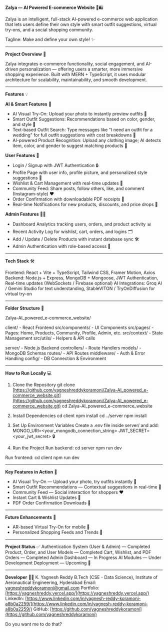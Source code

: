 **Zalya — AI Powered E-commerce Website** 🎨🛍️

Zalya is an intelligent, full-stack AI-powered e-commerce web application that lets users define their own style with smart outfit suggestions, virtual try-ons, and a social shopping community.

Tagline: Make and define your own style! ✨

---

**Project Overview** 🚀

Zalya integrates e-commerce functionality, social engagement, and AI-driven personalization — offering users a smarter, more immersive shopping experience. Built with MERN + TypeScript, it uses modular architecture for scalability, maintainability, and smooth development.

---

**Features** 💡

**AI & Smart Features** 🤖

* AI Visual Try-On: Upload your photo to instantly preview outfits 👕
* Smart Outfit Suggestions: Recommendations based on color, gender, and style 🧥
* Text-based Outfit Search: Type messages like "I need an outfit for a wedding" for full outfit suggestions with cost breakdowns 💬
* AI-powered Product Recognition: Upload any clothing image; AI detects item, color, and gender to suggest matching products 📸

**User Features** 👤

* Login / Signup with JWT Authentication 🔒
* Profile Page with user info, profile picture, and personalized style suggestions 📝
* Wishlist & Cart Management with real-time updates 🛒
* Community Feed: Share posts, follow others, like, and comment (Instagram-style) ❤️
* Order Confirmation with downloadable PDF receipts 🧾
* Real-time Notifications for new products, discounts, and price drops 🔔

**Admin Features** 🧑‍💼

* Dashboard Analytics tracking users, orders, and product activity 📊
* Recent Activity Log for wishlist, cart, orders, and logins 🗂️
* Add / Update / Delete Products with instant database sync 🛠️
* Admin Authentication with role-based access 🔑

---

**Tech Stack** 🛠️

Frontend: React + Vite + TypeScript, Tailwind CSS, Framer Motion, Axios
Backend: Node.js + Express, MongoDB + Mongoose, JWT Authentication, Real-time updates (WebSockets / Firebase optional)
AI Integrations: Groq AI / Gemini Studio for text understanding, StableVITON / TryOnDiffusion for virtual try-on

---

**Folder Structure** 📁

Zalya-AI_powered_e-commerce_website/

client/ - React Frontend
src/components/ - UI Components
src/pages/ - Pages: Home, Products, Community, Profile, Admin, etc.
src/context/ - State Management
src/utils/ - Helpers & API calls

server/ - Node.js Backend
controllers/ - Route Handlers
models/ - MongoDB Schemas
routes/ - API Routes
middleware/ - Auth & Error Handling
config/ - DB Connection & Environment

---

**How to Run Locally** 💻

1. Clone the Repository
   git clone [https://github.com/yagneshreddykoramoni/Zalya-AI_powered_e-commerce_website.git](https://github.com/yagneshreddykoramoni/Zalya-AI_powered_e-commerce_website.git)
   cd Zalya-AI_powered_e-commerce_website

2. Install Dependencies
   cd client
   npm install
   cd ../server
   npm install

3. Set Up Environment Variables
   Create a .env file inside server/ and add:
   MONGO_URI=<your_mongodb_connection_string>
   JWT_SECRET=<your_jwt_secret> 🔒

4. Run the Project
   Run backend:
   cd server
   npm run dev

Run frontend:
cd client
npm run dev

---

**Key Features in Action** 🎯

* AI Visual Try-On — Upload your photo, try outfits instantly 👕
* Smart Outfit Recommendations — Contextual suggestions in real-time 🧥
* Community Feed — Social interaction for shoppers ❤️
* Instant Cart & Wishlist Updates 🛒
* PDF Order Confirmation Downloads 🧾

---

**Future Enhancements** 🔮

* AR-based Virtual Try-On for mobile 📱
* Personalized Shopping Feeds and Trends 📰

---

**Project Status** ✅
Authentication System (User & Admin) — Completed
Product, Order, and User Models — Completed
Cart, Wishlist, and PDF Orders — Completed
Admin Dashboard — In Progress
AI Modules — Under Development
Deployment — Upcoming 🚀

---

**Developer** 👨‍💻
K. Yagnesh Reddy
B.Tech (CSE - Data Science), Institute of Aeronautical Engineering, Hyderabad
Email: [yagneshreddykoramoni@gmail.com](mailto:yagneshreddykoramoni@gmail.com)
Portfolio: [https://yagneshreddy.vercel.app/](https://yagneshreddy.vercel.app/)
LinkedIn: [https://www.linkedin.com/in/yagnesh-reddy-koramoni-a8b0a2259/](https://www.linkedin.com/in/yagnesh-reddy-koramoni-a8b0a2259/)
GitHub: [https://github.com/yagneshreddykoramoni](https://github.com/yagneshreddykoramoni)

Do you want me to do that?
